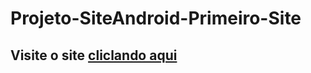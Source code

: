 # Projeto-SiteAndroid-Primeiro-Site
## **Visite o site** [cliclando aqui](https://isaque16.github.io/Projeto-SiteAndroid-Primeiro-Site/Site.html)
